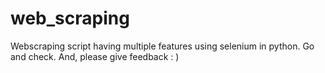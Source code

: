 # web_scraping
Webscraping script having multiple features using selenium in python. Go and check. And, please give feedback : )
